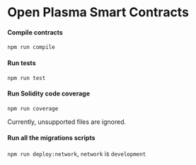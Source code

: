 # Open Plasma Smart Contracts

#### Compile contracts

`npm run compile`

#### Run tests

`npm run test`

#### Run Solidity code coverage

`npm run coverage`

Currently, unsupported files are ignored.

#### Run all the migrations scripts

`npm run deploy:network`, `network` is `development`
